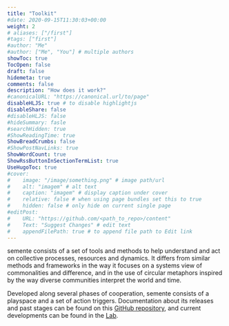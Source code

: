 ```yaml
---
title: "Toolkit"
#date: 2020-09-15T11:30:03+00:00
weight: 2
# aliases: ["/first"]
#tags: ["first"]
#author: "Me"
#author: ["Me", "You"] # multiple authors
showToc: true
TocOpen: false
draft: false
hidemeta: true
comments: false
description: "How does it work?"
#canonicalURL: "https://canonical.url/to/page"
disableHLJS: true # to disable highlightjs
disableShare: false
#disableHLJS: false
#hideSummary: fasle
#searchHidden: true
#ShowReadingTime: true
ShowBreadCrumbs: false
#ShowPostNavLinks: true
ShowWordCount: true
ShowRssButtonInSectionTermList: true
UseHugoToc: true
#cover:
#    image: "/image/something.png" # image path/url
#    alt: "imagem" # alt text
#    caption: "imagem" # display caption under cover
#    relative: false # when using page bundles set this to true
#    hidden: false # only hide on current single page
#editPost:
#    URL: "https://github.com/<path_to_repo>/content"
#    Text: "Suggest Changes" # edit text
#    appendFilePath: true # to append file path to Edit link
---
```


semente consists of a set of tools and methods to help understand and act on collective processes, resources and dynamics. It differs from similar methods and frameworks in the way it focuses on a systems view of commonalities and difference, and in the use of circular metaphors inspired by the way diverse communities interpret the world and time.

Developed along several phases of cooperation, semente consists of a playspace and a set of action triggers. Documentation about its releases and past stages can be found on this [GitHub repository](https://github.com/semente-de/documentation/), and current developments can be found in the [Lab](/lab).